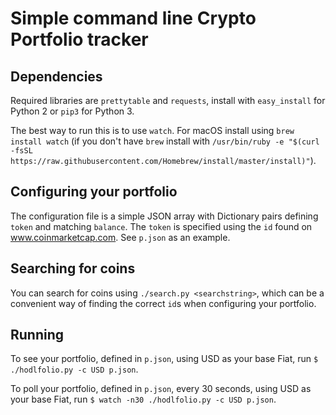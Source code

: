 # Simple command line Crypto Portfolio tracker

## Dependencies
Required libraries are `prettytable` and `requests`, install with `easy_install` for Python 2 or `pip3` for Python 3.

The best way to run this is to use `watch`. For macOS install using `brew install watch` (if you don't have `brew` install with `/usr/bin/ruby -e "$(curl -fsSL https://raw.githubusercontent.com/Homebrew/install/master/install)"`).

## Configuring your portfolio
The configuration file is a simple JSON array with Dictionary pairs defining `token` and matching `balance`. The `token` is specified using the `id` found on www.coinmarketcap.com. See `p.json` as an example.

## Searching for coins
You can search for coins using `./search.py <searchstring>`, which can be a convenient way of finding the correct `id`s when configuring your portfolio.

## Running
To see your portfolio, defined in `p.json`, using USD as your base Fiat, run `$ ./hodlfolio.py -c USD p.json`.

To poll your portfolio, defined in `p.json`, every 30 seconds, using USD as your base Fiat, run `$ watch -n30 ./hodlfolio.py -c USD p.json`.

